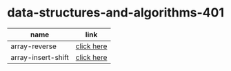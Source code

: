 # data-structures-and-algorithms-401



| name   |  link |
|---|---|
| array-reverse       | [click here](array-reverse/README.md)        |
| array-insert-shift  | [click here](array-insert-shift/README.md)   |
